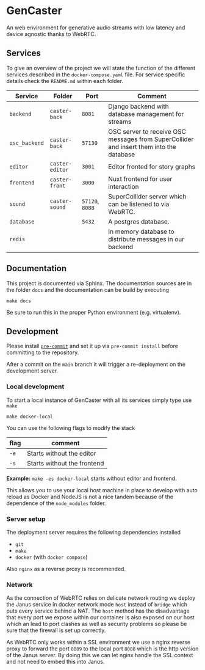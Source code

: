 # GenCaster

An web environment for generative audio streams with low latency and device agnostic thanks to WebRTC.

## Services

To give an overview of the project we will state the function of the different services described in the `docker-compose.yaml` file.
For service specific details check the `README.md` within each folder.

Service | Folder | Port | Comment
--- | --- | --- | ---
`backend` | `caster-back` | `8081` | Django backend with database management for streams
`osc_backend` | `caster-back` | `57130` | OSC server to receive OSC messages from SuperCollider and insert them into the database
`editor` | `caster-editor` | `3001` | Editor fronted for story graphs
`frontend` | `caster-front` | `3000` | Nuxt frontend for user interaction
`sound` | `caster-sound` | `57120`, `8088` | SuperCollider server which can be listened to via WebRTC.
`database` | | `5432` | A postgres database.
`redis` | | | In memory database to distribute messages in our backend

## Documentation

This project is documented via Sphinx.
The documentation sources are in the folder `docs` and the documentation
can be build by executing

```shell
make docs
```

Be sure to run this in the proper Python environment (e.g. virtualenv).

## Development

Please install [`pre-commit`](https://pre-commit.com/) and set it up via `pre-commit install` before committing to the repository.

After a commit on the `main` branch it will trigger a re-deployment on the development server.

### Local development

To start a local instance of GenCaster with all its services simply type use `make`

```shell
make docker-local
```

You can use the following flags to modify the stack


flag | comment
--- | ---
`-e` | Starts without the editor
`-s` | Starts without the frontend

**Example:** `make -es docker-local` starts without editor and frontend.

This allows you to use your local host machine in place to develop with auto reload as Docker and NodeJS is not a nice tandem because of the dependence of the `node_modules` folder.

### Server setup

The deployment server requires the following dependencies installed

* `git`
* `make`
* `docker` (with `docker compose`)

Also `nginx` as a reverse proxy is recommended.

### Network

As the connection of WebRTC relies on delicate network routing we deploy the Janus service in docker network mode `host` instead of `bridge` which puts every service behind a NAT.
The `host` method has the disadvantage that every port we expose within our container is also exposed on our host which an lead to port clashes as well as security problems so please be sure that the firewall is set up correctly.

As WebRTC only works within a SSL environment we use a nginx reverse proxy to forward the port `8089` to the local port `8088` which is the http version of the Janus server.
By doing this we can let nginx handle the SSL context and not need to embed this into Janus.
